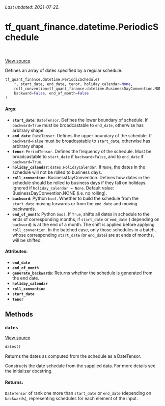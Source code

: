 <!--
This file is generated by a tool. Do not edit directly.
For open-source contributions the docs will be updated automatically.
-->

*Last updated: 2021-07-22.*

<div itemscope itemtype="http://developers.google.com/ReferenceObject">
<meta itemprop="name" content="tf_quant_finance.datetime.PeriodicSchedule" />
<meta itemprop="path" content="Stable" />
<meta itemprop="property" content="__init__"/>
<meta itemprop="property" content="dates"/>
</div>

# tf_quant_finance.datetime.PeriodicSchedule

<!-- Insert buttons and diff -->

<table class="tfo-notebook-buttons tfo-api" align="left">
</table>

<a target="_blank" href="https://github.com/google/tf-quant-finance/blob/master/tf_quant_finance/datetime/schedules.py">View source</a>



Defines an array of dates specified by a regular schedule.

```python
tf_quant_finance.datetime.PeriodicSchedule(
    *, start_date, end_date, tenor, holiday_calendar=None,
    roll_convention=tf_quant_finance.datetime.BusinessDayConvention.NONE,
    backward=False, end_of_month=False
)
```



<!-- Placeholder for "Used in" -->


#### Args:


* <b>`start_date`</b>: `DateTensor`. Defines the lower boundary of schedule. If
  `backward=True` must be broadcastable to `end_date`, otherwise has
  arbitrary shape.
* <b>`end_date`</b>: `DateTensor`. Defines the upper boundary of the schedule.
  If `backward=False` must be broadcastable to `start_date`, otherwise has
  arbitrary shape.
* <b>`tenor`</b>: `PeriodTensor`. Defines the frequency of the schedule. Must
  be broadcastable to `start_date` if `backward=False`, and to `end_date`
  if `backward=True`.
* <b>`holiday_calendar`</b>: `dates.HolidayCalendar`. If `None`, the dates in the
  schedule will not be rolled to business days.
* <b>`roll_convention`</b>: BusinessDayConvention. Defines how dates in the schedule
  should be rolled to business days if they fall on holidays. Ignored if
  `holiday_calendar = None`.
  Default value: BusinessDayConvention.NONE (i.e. no rolling).
* <b>`backward`</b>: Python `bool`. Whether to build the schedule from the
  `start_date` moving forwards or from the `end_date` and moving
  backwards.
* <b>`end_of_month`</b>: Python `bool`. If `True`, shifts all dates in schedule to
  the ends of corresponding months, if `start_date` or `end_date` (
  depending on `backward`) is at the end of a month. The shift is applied
  before applying `roll_convention`. In the batched case, only those
  schedules in a batch, whose corresponding `start_date` (or `end_date`)
  are at ends of months, will be shifted.

#### Attributes:

* <b>`end_date`</b>
* <b>`end_of_month`</b>
* <b>`generate_backwards`</b>:   Returns whether the schedule is generated from the end date.
* <b>`holiday_calendar`</b>
* <b>`roll_convention`</b>
* <b>`start_date`</b>
* <b>`tenor`</b>


## Methods

<h3 id="dates"><code>dates</code></h3>

<a target="_blank" href="https://github.com/google/tf-quant-finance/blob/master/tf_quant_finance/datetime/schedules.py">View source</a>

```python
dates()
```

Returns the dates as computed from the schedule as a DateTensor.

Constructs the date schedule from the supplied data. For more details see
the initializer docstring.

#### Returns:

`DateTensor` of rank one more than `start_date` or `end_date`
(depending on `backwards`), representing schedules for each element
of the input.




